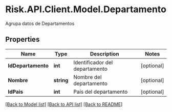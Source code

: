 # Risk.API.Client.Model.Departamento
Agrupa datos de Departamentos
## Properties

Name | Type | Description | Notes
------------ | ------------- | ------------- | -------------
**IdDepartamento** | **int** | Identificador del departamento | [optional] 
**Nombre** | **string** | Nombre del departamento | [optional] 
**IdPais** | **int** | País del departamento | [optional] 

[[Back to Model list]](../README.md#documentation-for-models) [[Back to API list]](../README.md#documentation-for-api-endpoints) [[Back to README]](../README.md)

